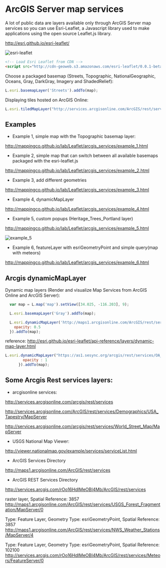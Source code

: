 ArcGIS Server map services
==========================
 
A lot of public data are layers available only through ArcGIS Server map services so you can use Esri-Leaflet, a Javascript library used to make applications using the open source Leaflet.js library.

http://esri.github.io/esri-leaflet/

![esri-leaflet](http://mappingco.github.io/lab/Leaflet/arcgis_services/img/esri-leaflet.png)

```html
<!-- Load Esri Leaflet from CDN -->
<script src="http://cdn-geoweb.s3.amazonaws.com/esri-leaflet/0.0.1-beta.5/esri-leaflet.js"></script>
```

Choose a packaged basemap (Streets, Topographic, NationalGeographic, Oceans, Gray, DarkGray, Imagery and ShadedRelief):

```javascript
L.esri.basemapLayer('Streets').addTo(map);
```

Displaying tiles hosted on ArcGIS Online:

```javascript
L.esri.tiledMapLayer("http://services.arcgisonline.com/ArcGIS/rest/services/USA_Topo_Maps/MapServer", {}).addTo(map);
```


Examples
--------

* Example 1, simple map with the Topographic basemap layer:

http://mappingco.github.io/lab/Leaflet/arcgis_services/example_1.html

* Example 2, simple map that can switch between all available basemaps packaged with the esri-leaflet.js

http://mappingco.github.io/lab/Leaflet/arcgis_services/example_2.html

* Example 3, add different geometries

http://mappingco.github.io/lab/Leaflet/arcgis_services/example_3.html

* Example 4, dynamicMapLayer

http://mappingco.github.io/lab/Leaflet/arcgis_services/example_4.html

* Example 5, custom popups (Heritage_Trees_Portland layer)

http://mappingco.github.io/lab/Leaflet/arcgis_services/example_5.html

![example_5](http://mappingco.github.io/lab/Leaflet/arcgis_services/img/example5.png)

* Example 6, featureLayer with esriGeometryPoint and simple query(map with meteors)

http://mappingco.github.io/lab/Leaflet/arcgis_services/example_6.html


Arcgis dynamicMapLayer
----------------------

Dynamic map layers (Render and visualize Map Services from ArcGIS Online and ArcGIS Server):

```javascript
  var map = L.map('map').setView([34.025, -116.203], 9);

  L.esri.basemapLayer('Gray').addTo(map);

  L.esri.dynamicMapLayer('http://maps1.arcgisonline.com/ArcGIS/rest/services/USA_Federal_Lands/MapServer', {
    opacity: 0.5
  }).addTo(map);
```

reference: http://esri.github.io/esri-leaflet/api-reference/layers/dynamic-map-layer.html


```javascript
L.esri.dynamicMapLayer("https://as1.sesync.org/arcgis/rest/services/OA_Vulnerability/Global_Annual_Chlorophyll_A_2002/MapServer/", {
        opacity : 1
      }).addTo(map);
```

Some Arcgis Rest services layers:
---------------------------------

* arcgisonline services:

http://services.arcgisonline.com/arcgis/rest/services

http://services.arcgisonline.com/ArcGIS/rest/services/Demographics/USA_Tapestry/MapServer

http://services.arcgisonline.com/arcgis/rest/services/World_Street_Map/MapServer

* USGS National Map Viewer:

http://viewer.nationalmap.gov/example/services/serviceList.html

* ArcGIS Services Directory

http://maps1.arcgisonline.com/ArcGIS/rest/services


* ArcGIS REST Services Directory

http://services.arcgis.com/rOo16HdIMeOBI4Mb/ArcGIS/rest/services




raster layer, Spatial Reference: 3857
http://maps1.arcgisonline.com/ArcGIS/rest/services/USGS_Forest_Fragmentation/MapServer/0


Type: Feature Layer, Geometry Type: esriGeometryPoint, Spatial Reference: 3857
http://maps1.arcgisonline.com/ArcGIS/rest/services/NWS_Weather_Stations/MapServer/4

Type: Feature Layer, Geometry Type: esriGeometryPoint, Spatial Reference: 102100
http://services.arcgis.com/rOo16HdIMeOBI4Mb/ArcGIS/rest/services/Meteors/FeatureServer/0
